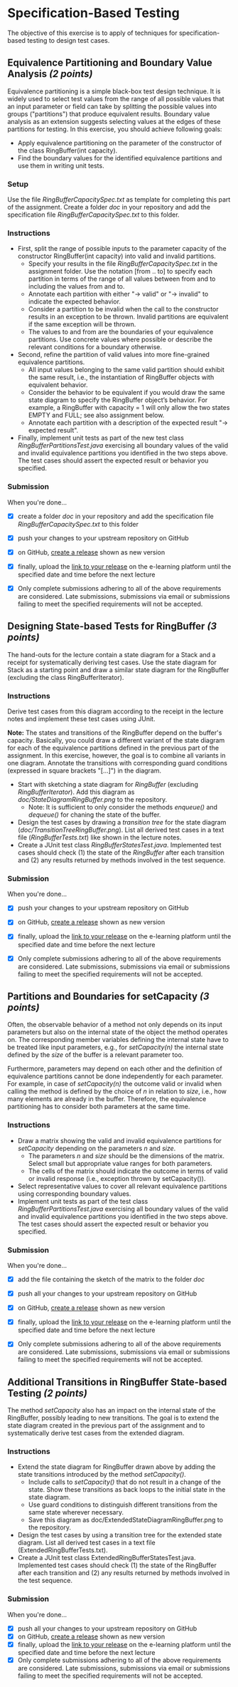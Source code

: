 # Specification-Based Testing

The objective of this exercise is to apply of techniques for specification-based testing to design test cases.

## Equivalence Partitioning and Boundary Value Analysis _(2 points)_

Equivalence partitioning is a simple black-box test design technique. It is widely used to select test values from the range of all possible values that an input parameter or field can take by splitting the possible values into groups ("partitions") that produce equivalent results. Boundary value analysis as an extension suggests selecting values at the edges of these partitions for testing. In this exercise, you should achieve following goals:
* Apply equivalence partitioning on the parameter of the constructor of the class RingBuffer(int capacity).
* Find the boundary values for the identified equivalence partitions and use them in writing unit tests.

### Setup

Use the file _RingBufferCapacitySpec.txt_ as template for completing this part of the assignment. Create a folder _doc_ in your repository and add the specification file _RingBufferCapacitySpec.txt_ to this folder. 

### Instructions

* First, split the range of possible inputs to the parameter capacity of the constructor RingBuffer(int capacity) into valid and invalid partitions. 
  - Specify your results in the file _RingBufferCapacitySpec.txt_ in the assignment folder. Use the notation [from .. to] to specify each partition in terms of the range of all values between from and to including the values from and to. 
  - Annotate each partition with either "-> valid" or "-> invalid" to indicate the expected behavior.
  - Consider a partition to be invalid when the call to the constructor results in an exception to be thrown. Invalid partitions are equivalent if the same exception will be thrown.
  - The values to and from are the boundaries of your equivalence partitions. Use concrete values where possible or describe the relevant conditions for a boundary otherwise.
* Second, refine the partition of valid values into more fine-grained equivalence partitions. 
  - All input values belonging to the same valid partition should exhibit the same result, i.e., the instantiation of RingBuffer objects with equivalent behavior. 
  - Consider the behavior to be equivalent if you would draw the same state diagram to specify the RingBuffer object’s behavior. For example, a RingBuffer with capacity = 1 will only allow the two states EMPTY and FULL; see also assignment below.
  - Annotate each partition with a description of the expected result "-> expected result".
* Finally, implement unit tests as part of the new test class _RingBufferPartitionsTest.java_ exercising all boundary values of the valid and invalid equivalence partitions you identified in the two steps above. The test cases should assert the expected result or behavior you specified.

### Submission

When you're done...

- [x] create a folder _doc_ in your repository and add the specification file _RingBufferCapacitySpec.txt_ to this folder 
- [x] push your changes to your upstream repository on GitHub
- [x] on GitHub, [create a release][GitHub creating releases] shown as new version
- [x] finally, upload the [link to your release][GitHub linking to releases] on the e-learning platform until the specified date and time before the next lecture
- [x] Only complete submissions adhering to all of the above requirements are considered. Late submissions, submissions via email or submissions failing to meet the specified requirements will not be accepted.


## Designing State-based Tests for RingBuffer _(3 points)_

The hand-outs for the lecture contain a state diagram for a Stack and a receipt for systematically deriving test cases. Use the state diagram for Stack as a starting point and draw a similar state diagram for the RingBuffer (excluding the class RingBufferIterator). 

### Instructions

Derive test cases from this diagram according to the receipt in the lecture notes and implement these test cases using JUnit. 

**Note:** The states and transitions of the RingBuffer depend on the buffer's capacity. Basically, you could draw a different variant of the state diagram for each of the equivalence partitions defined in the previous part of the assignment. In this exercise, however, the goal is to combine all variants in one diagram. Annotate the transitions with corresponding guard conditions (expressed in square brackets "[...]") in the diagram.

* Start with sketching a state diagram for _RingBuffer_ (excluding _RingBufferIterator_). Add this diagram as _doc/StateDiagramRingBuffer.png_ to the repository.
  - Note: It is sufficient to only consider the methods _enqueue()_ and _dequeue()_ for chaning the state of the buffer.
* Design the test cases by drawing a _transition tree_ for the state diagram (_doc/TransitionTreeRingBuffer.png_). List all derived test cases in a text file (_RingBufferTests.txt_) like shown in the lecture notes.
* Create a JUnit test class _RingBufferStatesTest.java_. Implemented test cases should check (1) the state of the _RingBuffer_ after each transition and (2) any results returned by methods involved in the test sequence.

### Submission

When you're done...

- [x] push your changes to your upstream repository on GitHub
- [x] on GitHub, [create a release][GitHub creating releases] shown as new version
- [x] finally, upload the [link to your release][GitHub linking to releases] on the e-learning platform until the specified date and time before the next lecture
- [x] Only complete submissions adhering to all of the above requirements are considered. Late submissions, submissions via email or submissions failing to meet the specified requirements will not be accepted.


## Partitions and Boundaries for setCapacity _(3 points)_

Often, the observable behavior of a method not only depends on its input parameters but also on the internal state of the object the method operates on. The corresponding member variables defining the internal state have to be treated like input parameters, e.g., for _setCapacity(n)_ the internal state defined by the _size_ of the buffer is a relevant parameter too.

Furthermore, parameters may depend on each other and the definition of equivalence partitions cannot be done independently for each parameter. For example, in case of _setCapacity(n)_ the outcome valid or invalid when calling the method is defined by the choice of _n_ in relation to _size_, i.e., how many elements are already in the buffer. Therefore, the equivalence partitioning has to consider both parameters at the same time.


### Instructions

* Draw a matrix showing the valid and invalid equivalence partitions for _setCapacity_ depending on the parameters _n_ and _size_. 
  - The parameters _n_ and _size_ should be the dimensions of the matrix. Select small but appropriate value ranges for both parameters.  
  - The cells of the matrix should indicate the outcome in terms of valid or invalid response (i.e., exception thrown by setCapacity()). 
* Select representative values to cover all relevant equivalence partitions using corresponding boundary values.
* Implement unit tests as part of the test class _RingBufferPartitionsTest.java_ exercising all boundary values of the valid and invalid equivalence partitions you identified in the two steps above. The test cases should assert the expected result or behavior you specified.

### Submission

When you're done...

- [x] add the file containing the sketch of the matrix to the folder _doc_
- [x] push all your changes to your upstream repository on GitHub
- [x] on GitHub, [create a release][GitHub creating releases] shown as new version
- [x] finally, upload the [link to your release][GitHub linking to releases] on the e-learning platform until the specified date and time before the next lecture
- [x] Only complete submissions adhering to all of the above requirements are considered. Late submissions, submissions via email or submissions failing to meet the specified requirements will not be accepted.


## Additional Transitions in RingBuffer State-based Testing  _(2 points)_

The method _setCapacity_ also has an impact on the internal state of the RingBuffer, possibly leading to new transitions. The goal is to extend the state diagram created in the previous part of the assignment and to systematically derive test cases from the extended diagram. 

### Instructions

* Extend the state diagram for RingBuffer drawn above by adding the state transitions introduced by the method _setCapacity()_. 
  - Include calls to _setCapacity()_ that do not result in a change of the state. Show these transitions as back loops to the initial state in the state diagram.
  - Use guard conditions to distinguish different transitions from the same state wherever necessary.
  - Save this diagram as doc/ExtendedStateDiagramRingBuffer.png to the repository. 
* Design the test cases by using a transition tree for the extended state diagram. List all derived test cases in a text file (ExtendedRingBufferTests.txt).
* Create a JUnit test class ExtendedRingBufferStatesTest.java. Implemented test cases should check (1) the state of the RingBuffer after each transition and (2) any results returned by methods involved in the test sequence.

### Submission

When you're done...

- [x] push all your changes to your upstream repository on GitHub
- [x] on GitHub, [create a release][GitHub creating releases] shown as new version
- [x] finally, upload the [link to your release][GitHub linking to releases] on the e-learning platform until the specified date and time before the next lecture
- [x] Only complete submissions adhering to all of the above requirements are considered. Late submissions, submissions via email or submissions failing to meet the specified requirements will not be accepted.

[GitHub creating releases]: https://help.github.com/articles/creating-releases/
[GitHub linking to releases]: https://help.github.com/articles/linking-to-releases/
